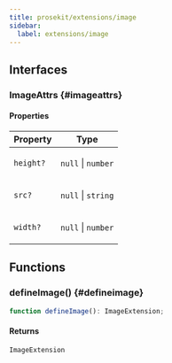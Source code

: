 ```yaml
---
title: prosekit/extensions/image
sidebar:
  label: extensions/image
---
```


<!-- DEBUG memberWithGroups 1 -->

<!-- DEBUG memberWithGroups 4 -->

<!-- DEBUG memberWithGroups 7 -->

<!-- DEBUG memberWithGroups 8 -->

<!-- DEBUG memberWithGroups 9 -->

## Interfaces

### ImageAttrs {#imageattrs}

<!-- DEBUG memberWithGroups 1 -->

<!-- DEBUG memberWithGroups 4 -->

<!-- DEBUG memberWithGroups 7 -->

<!-- DEBUG memberWithGroups 8 -->

<!-- DEBUG memberWithGroups 9 -->

#### Properties

<table>
<thead>
<tr>
<th>Property</th>
<th>Type</th>
</tr>
</thead>
<tbody>
<tr>
<td>

<a id="height"></a> `height?`

</td>
<td>

`null` \| `number`

</td>
</tr>
<tr>
<td>

<a id="src"></a> `src?`

</td>
<td>

`null` \| `string`

</td>
</tr>
<tr>
<td>

<a id="width"></a> `width?`

</td>
<td>

`null` \| `number`

</td>
</tr>
</tbody>
</table>

<!-- DEBUG memberWithGroups 10 -->

## Functions

### defineImage() {#defineimage}

```ts
function defineImage(): ImageExtension;
```

#### Returns

`ImageExtension`

<!-- DEBUG memberWithGroups 10 -->
